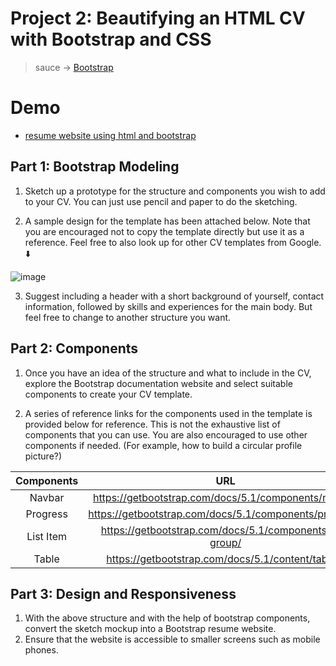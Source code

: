 # Project 2: Beautifying an HTML CV with Bootstrap and CSS

> sauce → [Bootstrap](https://getbootstrap.com/)

# Demo

- [resume website using html and bootstrap](https://resumeweb-bootstrap-html.vercel.app/)

## Part 1: Bootstrap Modeling

1. Sketch up a prototype for the structure and components you wish to add to your CV. You can just use pencil and paper to do the sketching.

2. A sample design for the template has been attached below. Note that you are encouraged not to copy the template directly but use it as a reference. Feel free to also look up for other CV templates from Google. ⬇️

![image](https://user-images.githubusercontent.com/89834315/201578961-0bdb030a-8055-4521-be25-555a7d8db4d6.png)

3. Suggest including a header with a short background of yourself, contact information, followed by skills and experiences for the main body. But feel free to change to another structure you want.

## Part 2: Components

1.	Once you have an idea of the structure and what to include in the CV, explore the Bootstrap documentation website and select suitable components to create your CV template.

2.	A series of reference links for the components used in the template is provided below for reference. This is not the exhaustive list of components that you can use. You are also encouraged to use other components if needed. (For example, how to build a circular profile picture?)

| Components  | URL  |
|:-:|:-:|
| Navbar  | https://getbootstrap.com/docs/5.1/components/navbar/  |
| Progress  | https://getbootstrap.com/docs/5.1/components/progress/  |
| List Item  | https://getbootstrap.com/docs/5.1/components/list-group/  |
| Table  | https://getbootstrap.com/docs/5.1/content/tables/  |

## Part 3: Design and Responsiveness

1.	With the above structure and with the help of bootstrap components, convert the sketch mockup into a Bootstrap resume website.
2.	Ensure that the website is accessible to smaller screens such as mobile phones.
